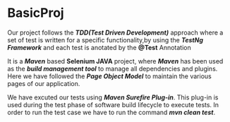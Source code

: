 # BasicProj

Our project follows the ***TDD(Test Driven Development)*** approach where a set of test is written for a specific functionality,by using the ***TestNg Framework*** and each test is anotated by the **@Test** Annotation

It is a ***Maven*** based **Selenium JAVA** project, where ***Maven*** has been used as the ***build management tool*** to manage all dependencies and plugins.
Here we have followed the ***Page Object Model*** to maintain the various pages of our application.

We have excuted our tests using ***Maven Surefire Plug-in***. This plug-in is used during the test phase of software build lifecycle to execute tests. In order to run the test case we have to run the command ***mvn clean test***.
